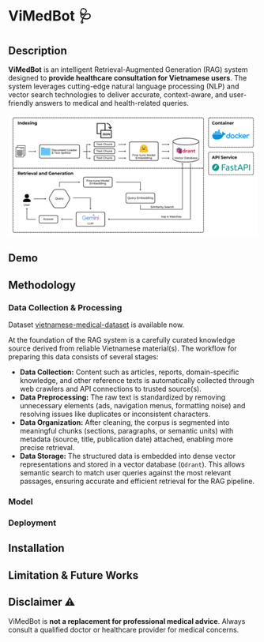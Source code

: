 # ViMedBot 🩺

## Description
**ViMedBot** is an intelligent Retrieval-Augmented Generation (RAG) system designed to **provide healthcare consultation for Vietnamese users**. The system leverages cutting-edge natural language processing (NLP) and vector search technologies to deliver accurate, context-aware, and user-friendly answers to medical and health-related queries.

![ViMedBot Pipeline](assets/ViMedBot_pipeline.png)

## Demo

## Methodology
### Data Collection & Processing
Dataset [vietnamese-medical-dataset](https://huggingface.co/datasets/mtue29/vietnamese-medical-dataset) is available now. 

At the foundation of the RAG system is a carefully curated knowledge source derived from reliable Vietnamese material(s). The workflow for preparing this data consists of several stages:
- **Data Collection:** Content such as articles, reports, domain-specific knowledge, and other reference texts is automatically collected through web crawlers and API connections to trusted source(s).
- **Data Preprocessing:** The raw text is standardized by removing unnecessary elements (ads, navigation menus, formatting noise) and resolving issues like duplicates or inconsistent characters.
- **Data Organization:** After cleaning, the corpus is segmented into meaningful chunks (sections, paragraphs, or semantic units) with metadata (source, title, publication date) attached, enabling more precise retrieval.
- **Data Storage:** The structured data is embedded into dense vector representations and stored in a vector database (`Qdrant`). This allows semantic search to match user queries against the most relevant passages, ensuring accurate and efficient retrieval for the RAG pipeline.

### Model


### Deployment


## Installation


## Limitation & Future Works


## Disclaimer ⚠️
ViMedBot is **not a replacement for professional medical advice**. Always consult a qualified doctor or healthcare provider for medical concerns.